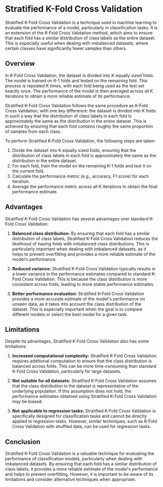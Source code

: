 # Stratified K-Fold Cross Validation

Stratified K-Fold Cross Validation is a technique used in machine learning to evaluate the performance of a model, particularly in classification tasks. It is an extension of the K-Fold Cross Validation method, which aims to ensure that each fold has a similar distribution of class labels as the entire dataset. This is especially useful when dealing with imbalanced datasets, where certain classes have significantly fewer samples than others.

## Overview

In K-Fold Cross Validation, the dataset is divided into K equally sized folds. The model is trained on K-1 folds and tested on the remaining fold. This process is repeated K times, with each fold being used as the test set exactly once. The performance of the model is then averaged across all K iterations to obtain a more reliable estimate of its performance.

Stratified K-Fold Cross Validation follows the same procedure as K-Fold Cross Validation, with one key difference: the dataset is divided into K folds in such a way that the distribution of class labels in each fold is approximately the same as the distribution in the entire dataset. This is achieved by ensuring that each fold contains roughly the same proportion of samples from each class.

To perform Stratified K-Fold Cross Validation, the following steps are taken:

1. Divide the dataset into K equally sized folds, ensuring that the distribution of class labels in each fold is approximately the same as the distribution in the entire dataset.
2. For each fold, train the model on the remaining K-1 folds and test it on the current fold.
3. Calculate the performance metric (e.g., accuracy, F1 score) for each iteration.
4. Average the performance metric across all K iterations to obtain the final performance estimate.

## Advantages

Stratified K-Fold Cross Validation has several advantages over standard K-Fold Cross Validation:

1. **Balanced class distribution:** By ensuring that each fold has a similar distribution of class labels, Stratified K-Fold Cross Validation reduces the likelihood of having folds with imbalanced class distributions. This is particularly important when dealing with imbalanced datasets, as it helps to prevent overfitting and provides a more reliable estimate of the model's performance.

2. **Reduced variance:** Stratified K-Fold Cross Validation typically results in a lower variance in the performance estimates compared to standard K-Fold Cross Validation. This is because the class distribution is more consistent across folds, leading to more stable performance estimates.

3. **Better performance evaluation:** Stratified K-Fold Cross Validation provides a more accurate estimate of the model's performance on unseen data, as it takes into account the class distribution of the dataset. This is especially important when the goal is to compare different models or select the best model for a given task.

## Limitations

Despite its advantages, Stratified K-Fold Cross Validation also has some limitations:

1. **Increased computational complexity:** Stratified K-Fold Cross Validation requires additional computation to ensure that the class distribution is balanced across folds. This can be more time-consuming than standard K-Fold Cross Validation, particularly for large datasets.

2. **Not suitable for all datasets:** Stratified K-Fold Cross Validation assumes that the class distribution in the dataset is representative of the underlying population. If this assumption does not hold, the performance estimates obtained using Stratified K-Fold Cross Validation may be biased.

3. **Not applicable to regression tasks:** Stratified K-Fold Cross Validation is specifically designed for classification tasks and cannot be directly applied to regression tasks. However, similar techniques, such as K-Fold Cross Validation with shuffled data, can be used for regression tasks.

## Conclusion

Stratified K-Fold Cross Validation is a valuable technique for evaluating the performance of classification models, particularly when dealing with imbalanced datasets. By ensuring that each fold has a similar distribution of class labels, it provides a more reliable estimate of the model's performance and helps to prevent overfitting. However, it is important to be aware of its limitations and consider alternative techniques when appropriate.
